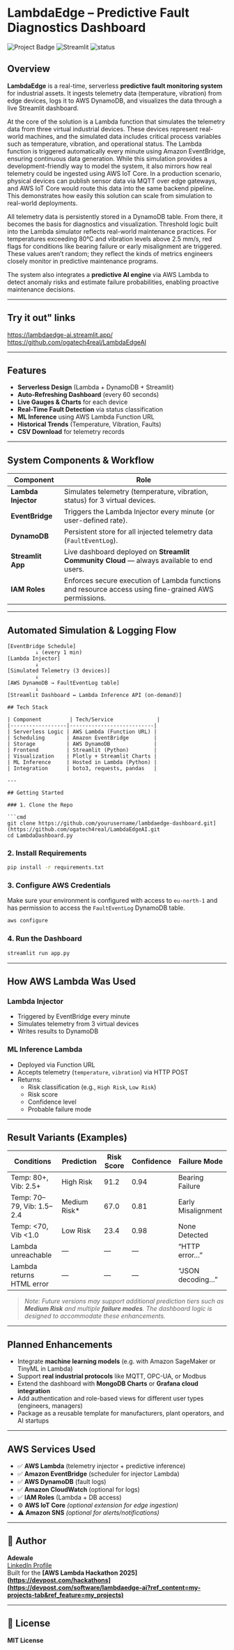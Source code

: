 # LambdaEdge – Predictive Fault Diagnostics Dashboard

![Project Badge](https://img.shields.io/badge/built%20with-AWS%20Lambda-blue) ![Streamlit](https://img.shields.io/badge/ui-Streamlit-orange) ![status](https://img.shields.io/badge/status-active-brightgreen)

## Overview

**LambdaEdge** is a real-time, serverless **predictive fault monitoring system** for industrial assets. It ingests telemetry data (temperature, vibration) from edge devices, logs it to AWS DynamoDB, and visualizes the data through a live Streamlit dashboard.

At the core of the solution is a Lambda function that simulates the telemetry data from three virtual industrial devices. These devices represent real-world machines, and the simulated data includes critical process variables such as temperature, vibration, and operational status. The Lambda function is triggered automatically every minute using Amazon EventBridge, ensuring continuous data generation. While this simulation provides a development-friendly way to model the system, it also mirrors how real telemetry could be ingested using AWS IoT Core. In a production scenario, physical devices can publish sensor data via MQTT over edge gateways, and AWS IoT Core would route this data into the same backend pipeline. This demonstrates how easily this solution can scale from simulation to real-world deployments.

All telemetry data is persistently stored in a DynamoDB table. From there, it becomes the basis for diagnostics and visualization. Threshold logic built into the Lambda simulator reflects real-world maintenance practices. For temperatures exceeding 80°C and vibration levels above 2.5 mm/s, red flags for conditions like bearing failure or early misalignment are triggered. These values aren’t random; they reflect the kinds of metrics engineers closely monitor in predictive maintenance programs.

The system also integrates a **predictive AI engine** via AWS Lambda to detect anomaly risks and estimate failure probabilities, enabling proactive maintenance decisions.

---

## Try it out" links

https://lambdaedge-ai.streamlit.app/
https://github.com/ogatech4real/LambdaEdgeAI

---

## Features

-  **Serverless Design** (Lambda + DynamoDB + Streamlit)
-  **Auto-Refreshing Dashboard** (every 60 seconds)
-  **Live Gauges & Charts** for each device
-  **Real-Time Fault Detection** via status classification
-  **ML Inference** using AWS Lambda Function URL
-  **Historical Trends** (Temperature, Vibration, Faults)
-  **CSV Download** for telemetry records

---

## System Components & Workflow

| Component        | Role                                                                 |
|------------------|----------------------------------------------------------------------|
| **Lambda Injector** | Simulates telemetry (temperature, vibration, status) for 3 virtual devices. |
| **EventBridge**      | Triggers the Lambda Injector every minute (or user-defined rate).       |
| **DynamoDB**         | Persistent store for all injected telemetry data (`FaultEventLog`).     |
| **Streamlit App**    | Live dashboard deployed on **Streamlit Community Cloud** — always available to end users. |
| **IAM Roles**        | Enforces secure execution of Lambda functions and resource access using fine-grained AWS permissions. |

---

## Automated Simulation & Logging Flow

```text
[EventBridge Schedule]
         ↓ (every 1 min)
[Lambda Injector]
         ↓
[Simulated Telemetry (3 devices)]
         ↓
[AWS DynamoDB → FaultEventLog table]
         ↓
[Streamlit Dashboard ↔ Lambda Inference API (on-demand)]

## Tech Stack

| Component         | Tech/Service              |
|------------------|---------------------------|
| Serverless Logic | AWS Lambda (Function URL) |
| Scheduling       | Amazon EventBridge        |
| Storage          | AWS DynamoDB              |
| Frontend         | Streamlit (Python)        |
| Visualization    | Plotly + Streamlit Charts |
| ML Inference     | Hosted in Lambda (Python) |
| Integration      | boto3, requests, pandas   |

---

## Getting Started

### 1. Clone the Repo

```cmd
git clone https://github.com/yourusername/lambdaedge-dashboard.git](https://github.com/ogatech4real/LambdaEdgeAI.git
cd LambdaDashboard.py
```

### 2. Install Requirements

```cmd
pip install -r requirements.txt
```

### 3. Configure AWS Credentials

Make sure your environment is configured with access to `eu-north-1` and has permission to access the `FaultEventLog` DynamoDB table.

```cmd
aws configure
```

### 4. Run the Dashboard

```cmd
streamlit run app.py
```

---

## How AWS Lambda Was Used

### Lambda Injector

- Triggered by EventBridge every minute  
- Simulates telemetry from 3 virtual devices  
- Writes results to DynamoDB  

### ML Inference Lambda

- Deployed via Function URL  
- Accepts telemetry (`temperature`, `vibration`) via HTTP POST  
- Returns:
  - Risk classification (e.g., `High Risk`, `Low Risk`)
  - Risk score
  - Confidence level
  - Probable failure mode

---

## Result Variants (Examples)

| Conditions                  | Prediction    | Risk Score | Confidence | Failure Mode       |
|-----------------------------|---------------|------------|------------|--------------------|
| Temp: 80+, Vib: 2.5+        | High Risk     | 91.2       | 0.94       | Bearing Failure    |
| Temp: 70–79, Vib: 1.5–2.4   | Medium Risk*  | 67.0       | 0.81       | Early Misalignment |
| Temp: <70, Vib <1.0         | Low Risk      | 23.4       | 0.98       | None Detected      |
| Lambda unreachable          | —             | —          | —          | “HTTP error…”      |
| Lambda returns HTML error   | —             | —          | —          | “JSON decoding…”   |

> *Note: Future versions may support additional prediction tiers such as **Medium Risk** and multiple **failure modes**. The dashboard logic is designed to accommodate these enhancements.*

---

## Planned Enhancements

- Integrate **machine learning models** (e.g. with Amazon SageMaker or TinyML in Lambda)
- Support **real industrial protocols** like MQTT, OPC-UA, or Modbus
- Extend the dashboard with **MongoDB Charts** or **Grafana cloud integration**
- Add authentication and role-based views for different user types (engineers, managers)
- Package as a reusable template for manufacturers, plant operators, and AI startups
  
---

## AWS Services Used

- ✅ **AWS Lambda** (telemetry injector + predictive inference)  
- ✅ **Amazon EventBridge** (scheduler for injector Lambda)  
- ✅ **AWS DynamoDB** (fault logs)  
- ✅ **Amazon CloudWatch** (optional for logs)  
- ✅ **IAM Roles** (Lambda + DB access)  
- ⚙️ **AWS IoT Core** *(optional extension for edge ingestion)*  
- ⚠️ **Amazon SNS** *(optional for alerts/notifications)*  

---

## 👤 Author

**Adewale**  
[LinkedIn Profile](https://www.linkedin.com/in/ogabiadewale/)  
Built for the **[AWS Lambda Hackathon 2025](https://devpost.com/hackathons](https://devpost.com/software/lambdaedge-ai?ref_content=my-projects-tab&ref_feature=my_projects)**

---

## 📄 License

**MIT License**
